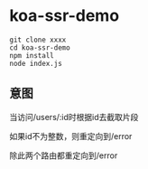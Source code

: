 # koa-ssr-demo

```
git clone xxxx
cd koa-ssr-demo
npm install
node index.js
```

## 意图

当访问/users/:id时根据id去截取片段

如果id不为整数，则重定向到/error

除此两个路由都重定向到/error
